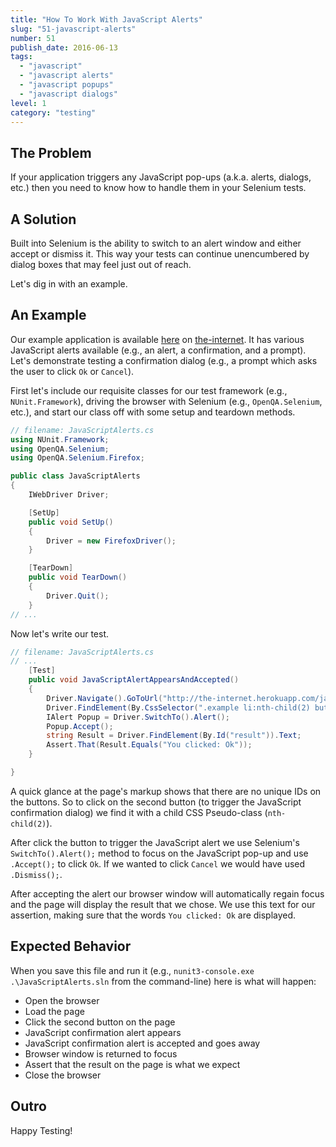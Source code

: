 ```yaml
---
title: "How To Work With JavaScript Alerts"
slug: "51-javascript-alerts"
number: 51
publish_date: 2016-06-13
tags:
  - "javascript"
  - "javascript alerts"
  - "javascript popups"
  - "javascript dialogs"
level: 1
category: "testing"
---
```


## The Problem

If your application triggers any JavaScript pop-ups (a.k.a. alerts, dialogs, etc.) then you need to know how to handle them in your Selenium tests.

## A Solution

Built into Selenium is the ability to switch to an alert window and either accept or dismiss it. This way your tests can continue unencumbered by dialog boxes that may feel just out of reach.

Let's dig in with an example.

## An Example

Our example application is available [here](http://the-internet.herokuapp.com/javascript_alerts) on [the-internet](http://github.com/tourdedave/the-internet). It has various JavaScript alerts available (e.g., an alert, a confirmation, and a prompt). Let's demonstrate testing a confirmation dialog (e.g., a prompt which asks the user to click `Ok` or `Cancel`).

First let's include our requisite classes for our test framework (e.g., `NUnit.Framework`), driving the browser with Selenium (e.g., `OpenQA.Selenium`, etc.), and start our class off with some setup and teardown methods.

```csharp
// filename: JavaScriptAlerts.cs
using NUnit.Framework;
using OpenQA.Selenium;
using OpenQA.Selenium.Firefox;

public class JavaScriptAlerts
{
    IWebDriver Driver;

    [SetUp]
    public void SetUp()
    {
        Driver = new FirefoxDriver();
    }

    [TearDown]
    public void TearDown()
    {
        Driver.Quit();
    }
// ...
```

Now let's write our test.

```csharp
// filename: JavaScriptAlerts.cs
// ...
    [Test]
    public void JavaScriptAlertAppearsAndAccepted()
    {
        Driver.Navigate().GoToUrl("http://the-internet.herokuapp.com/javascript_alerts");
        Driver.FindElement(By.CssSelector(".example li:nth-child(2) button")).Click();
        IAlert Popup = Driver.SwitchTo().Alert();
        Popup.Accept();
        string Result = Driver.FindElement(By.Id("result")).Text;
        Assert.That(Result.Equals("You clicked: Ok"));
    }

}
```

A quick glance at the page's markup shows that there are no unique IDs on the buttons. So to click on the second button (to trigger the JavaScript confirmation dialog) we find it with a child CSS Pseudo-class (`nth-child(2)`).

After click the button to trigger the JavaScript alert we use Selenium's `SwitchTo().Alert();` method to focus on the JavaScript pop-up and use `.Accept();` to click `Ok`. If we wanted to click `Cancel` we would have used `.Dismiss();`.

After accepting the alert our browser window will automatically regain focus and the page will display the result that we chose. We use this text for our assertion, making sure that the words `You clicked: Ok` are displayed.

## Expected Behavior

When you save this file and run it (e.g., `nunit3-console.exe .\JavaScriptAlerts.sln` from the command-line) here is what will happen:

+ Open the browser
+ Load the page
+ Click the second button on the page
+ JavaScript confirmation alert appears
+ JavaScript confirmation alert is accepted and goes away
+ Browser window is returned to focus
+ Assert that the result on the page is what we expect
+ Close the browser

## Outro

Happy Testing!
